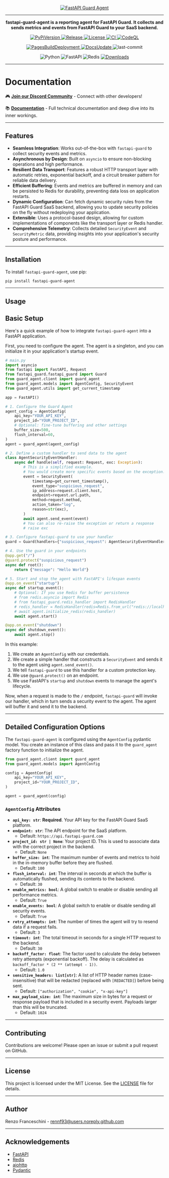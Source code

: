<p align="center">
    <a href="https://rennf93.github.io/fastapi-guard-agent/latest/">
        <img src="https://rennf93.github.io/fastapi-guard-agent/latest/assets/big_logo.svg" alt="FastAPI Guard Agent">
    </a>
</p>

---

<p align="center">
    <strong>fastapi-guard-agent is a reporting agent for FastAPI Guard. It collects and sends metrics and events from FastAPI Guard to your SaaS backend.</strong>
</p>

<p align="center">
    <a href="https://badge.fury.io/py/fastapi-guard-agent">
        <img src="https://badge.fury.io/py/fastapi-guard-agent.svg?cache=none&icon=si%3Apython&icon_color=%23008cb4" alt="PyPiVersion">
    </a>
    <a href="https://github.com/rennf93/fastapi-guard-agent/actions/workflows/release.yml">
        <img src="https://github.com/rennf93/fastapi-guard-agent/actions/workflows/release.yml/badge.svg" alt="Release">
    </a>
    <a href="https://opensource.org/licenses/MIT">
        <img src="https://img.shields.io/badge/License-MIT-yellow.svg" alt="License">
    </a>
    <a href="https://github.com/rennf93/fastapi-guard-agent/actions/workflows/ci.yml">
        <img src="https://github.com/rennf93/fastapi-guard-agent/actions/workflows/ci.yml/badge.svg" alt="CI">
    </a>
    <a href="https://github.com/rennf93/fastapi-guard-agent/actions/workflows/code-ql.yml">
        <img src="https://github.com/rennf93/fastapi-guard-agent/actions/workflows/code-ql.yml/badge.svg" alt="CodeQL">
    </a>
</p>

<p align="center">
    <a href="https://github.com/rennf93/fastapi-guard-agent/actions/workflows/pages/pages-build-deployment">
        <img src="https://github.com/rennf93/fastapi-guard-agent/actions/workflows/pages/pages-build-deployment/badge.svg?branch=gh-pages" alt="PagesBuildDeployment">
    </a>
    <a href="https://github.com/rennf93/fastapi-guard-agent/actions/workflows/docs.yml">
        <img src="https://github.com/rennf93/fastapi-guard-agent/actions/workflows/docs.yml/badge.svg" alt="DocsUpdate">
    </a>
    <img src="https://img.shields.io/github/last-commit/rennf93/fastapi-guard-agent?style=flat&amp;logo=git&amp;logoColor=white&amp;color=0080ff" alt="last-commit">
</p>

<p align="center">
    <img src="https://img.shields.io/badge/Python-3776AB.svg?style=flat&amp;logo=Python&amp;logoColor=white" alt="Python">
    <img src="https://img.shields.io/badge/FastAPI-009688.svg?style=flat&amp;logo=FastAPI&amp;logoColor=white" alt="FastAPI">
    <img src="https://img.shields.io/badge/Redis-FF4438.svg?style=flat&amp;logo=Redis&amp;logoColor=white" alt="Redis">
    <a href="https://pepy.tech/project/fastapi-guard-agent">
        <img src="https://pepy.tech/badge/fastapi-guard-agent" alt="Downloads">
    </a>
</p>

---

Documentation
=============

🎮 **[Join our Discord Community](https://discord.gg/wdEJxcJV)** - Connect with other developers!

📚 **[Documentation](https://rennf93.github.io/fastapi-guard-agent)** - Full technical documentation and deep dive into its inner workings.

---

Features
--------

-   **Seamless Integration**: Works out-of-the-box with `fastapi-guard` to collect security events and metrics.
-   **Asynchronous by Design**: Built on `asyncio` to ensure non-blocking operations and high performance.
-   **Resilient Data Transport**: Features a robust HTTP transport layer with automatic retries, exponential backoff, and a circuit breaker pattern for reliable data delivery.
-   **Efficient Buffering**: Events and metrics are buffered in memory and can be persisted to Redis for durability, preventing data loss on application restarts.
-   **Dynamic Configuration**: Can fetch dynamic security rules from the FastAPI Guard SaaS backend, allowing you to update security policies on the fly without redeploying your application.
-   **Extensible**: Uses a protocol-based design, allowing for custom implementations of components like the transport layer or Redis handler.
-   **Comprehensive Telemetry**: Collects detailed `SecurityEvent` and `SecurityMetric` data, providing insights into your application's security posture and performance.

---

Installation
------------

To install `fastapi-guard-agent`, use pip:

```bash
pip install fastapi-guard-agent
```

---

Usage
-----------

Basic Setup
-----------

Here's a quick example of how to integrate `fastapi-guard-agent` into a FastAPI application.

First, you need to configure the agent. The agent is a singleton, and you can initialize it in your application's startup event.

```python
# main.py
import asyncio
from fastapi import FastAPI, Request
from fastapi_guard.fastapi_guard import Guard
from guard_agent.client import guard_agent
from guard_agent.models import AgentConfig, SecurityEvent
from guard_agent.utils import get_current_timestamp

app = FastAPI()

# 1. Configure the Guard Agent
agent_config = AgentConfig(
    api_key="YOUR_API_KEY",
    project_id="YOUR_PROJECT_ID",
    # Optional: fine-tune buffering and other settings
    buffer_size=500,
    flush_interval=60,
)
agent = guard_agent(agent_config)

# 2. Define a custom handler to send data to the agent
class AgentSecurityEventHandler:
    async def handle(self, request: Request, exc: Exception):
        # This is a simplified example.
        # You would create more specific events based on the exception.
        event = SecurityEvent(
            timestamp=get_current_timestamp(),
            event_type="suspicious_request",
            ip_address=request.client.host,
            endpoint=request.url.path,
            method=request.method,
            action_taken="log",
            reason=str(exc),
        )
        await agent.send_event(event)
        # You can also re-raise the exception or return a response
        # raise exc

# 3. Configure fastapi-guard to use your handler
guard = Guard(handlers={"suspicious_request": AgentSecurityEventHandler()})

# 4. Use the guard in your endpoints
@app.get("/")
@guard.protect("suspicious_request")
async def root():
    return {"message": "Hello World"}

# 5. Start and stop the agent with FastAPI's lifespan events
@app.on_event("startup")
async def startup_event():
    # Optional: If you use Redis for buffer persistence
    # from redis.asyncio import Redis
    # from fastapi_guard.redis_handler import RedisHandler
    # redis_handler = RedisHandler(redis=Redis.from_url("redis://localhost"))
    # await agent.initialize_redis(redis_handler)
    await agent.start()

@app.on_event("shutdown")
async def shutdown_event():
    await agent.stop()

```

In this example:
1.  We create an `AgentConfig` with our credentials.
2.  We create a simple handler that constructs a `SecurityEvent` and sends it to the agent using `agent.send_event()`.
3.  We tell `fastapi-guard` to use this handler for a custom protection key.
4.  We use `@guard.protect()` on an endpoint.
5.  We use FastAPI's `startup` and `shutdown` events to manage the agent's lifecycle.

Now, when a request is made to the `/` endpoint, `fastapi-guard` will invoke our handler, which in turn sends a security event to the agent. The agent will buffer it and send it to the backend.

---

Detailed Configuration Options
------------------------------

The `fastapi-guard-agent` is configured using the `AgentConfig` pydantic model. You create an instance of this class and pass it to the `guard_agent` factory function to initialize the agent.

```python
from guard_agent.client import guard_agent
from guard_agent.models import AgentConfig

config = AgentConfig(
    api_key="YOUR_API_KEY",
    project_id="YOUR_PROJECT_ID",
)

agent = guard_agent(config)
```

### `AgentConfig` Attributes

-   **`api_key: str`**: **Required**. Your API key for the FastAPI Guard SaaS platform.
-   **`endpoint: str`**: The API endpoint for the SaaS platform.
    -   Default: `https://api.fastapi-guard.com`
-   **`project_id: str | None`**: Your project ID. This is used to associate data with the correct project in the backend.
    -   Default: `None`
-   **`buffer_size: int`**: The maximum number of events and metrics to hold in the in-memory buffer before they are flushed.
    -   Default: `100`
-   **`flush_interval: int`**: The interval in seconds at which the buffer is automatically flushed, sending its contents to the backend.
    -   Default: `30`
-   **`enable_metrics: bool`**: A global switch to enable or disable sending all performance metrics.
    -   Default: `True`
-   **`enable_events: bool`**: A global switch to enable or disable sending all security events.
    -   Default: `True`
-   **`retry_attempts: int`**: The number of times the agent will try to resend data if a request fails.
    -   Default: `3`
-   **`timeout: int`**: The total timeout in seconds for a single HTTP request to the backend.
    -   Default: `30`
-   **`backoff_factor: float`**: The factor used to calculate the delay between retry attempts (exponential backoff). The delay is calculated as `backoff_factor * (2 ** (attempt - 1))`.
    -   Default: `1.0`
-   **`sensitive_headers: list[str]`**: A list of HTTP header names (case-insensitive) that will be redacted (replaced with `[REDACTED]`) before being sent.
    -   Default: `["authorization", "cookie", "x-api-key"]`
-   **`max_payload_size: int`**: The maximum size in bytes for a request or response payload that is included in a security event. Payloads larger than this will be truncated.
    -   Default: `1024`

---

Contributing
------------

Contributions are welcome! Please open an issue or submit a pull request on GitHub.

---

License
-------

This project is licensed under the MIT License. See the [LICENSE](LICENSE) file for details.

---

Author
------

Renzo Franceschini - [rennf93@users.noreply.github.com](mailto:rennf93@users.noreply.github.com)

---

Acknowledgements
----------------

- [FastAPI](https://fastapi.tiangolo.com/)
- [Redis](https://redis.io/)
- [aiohttp](https://docs.aiohttp.org/)
- [Pydantic](https://pydantic-docs.helpmanual.io/)